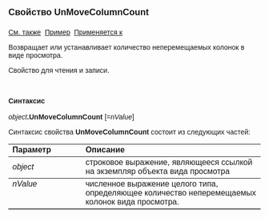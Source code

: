 <html>
<head>
<title>Вид просмотра\UnMoveColumnCount</title>
</head>

<body>

<p><font size="4" face="Arial"><strong>Свойство UnMoveColumnCount<br>
<br>
</strong></font><font face="Arial"><a href="../Asview.html">См. также</a>&nbsp;
<u>Пример</u>&nbsp; <a href="../Asview.html">Применяется к</a></font></p>

<p><font face="Arial">Возвращает или устанавливает количество 
неперемещаемых колонок в виде просмотра.</font></p>

<p><font face="Arial">Свойство для чтения и записи.</font></p>

<p class="label">&nbsp;</p>

<p class="label"><font face="Arial"><b>Синтаксис<br>
<br>
</b><em>object</em><strong>.UnMoveColumnCount </strong>[=<em>nValue</em>]&nbsp;</font></p>

<p><font face="Arial">Синтаксис свойства <strong>UnMoveColumnCount</strong>
состоит из следующих частей:</font></p>

<table border="1" cellPadding="5" cols="2" frame="below" rules="rows">
<TBODY>
  <tr vAlign="top">
    <td class="label" width="29%"><font face="Arial"><b>Параметр</b></font></td>
    <td class="label" width="71%"><font face="Arial"><strong>Описание</strong></font></td>
  </tr>
  <tr>
    <td width="29%"><font face="Arial"><em>object</em></font></td>
    <td width="71%"><font face="Arial">строковое выражение, являющееся 
	ссылкой на экземпляр объекта вида просмотра</font></td>
  </tr>
  <tr vAlign="top">
    <td width="29%"><font face="Arial"><em>nValue</em></font></td>
    <td width="71%"><font face="Arial">численное выражение целого 
	типа, определяющее количество неперемещаемых колонок вида просмотра.</font></td>
  </tr>
</TBODY>
</table>
</body>
</html>
